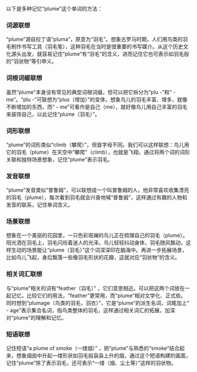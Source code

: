 以下是多种记忆“plume”这个单词的方法：

### 词源联想
“plume”源自拉丁语“pluma”，原意为“羽毛”。想象古罗马时期，人们用鸟类的羽毛制作书写工具（羽毛笔），这种羽毛在当时是很重要的书写媒介。从这个历史文化源头出发，就容易记住“plume”有“羽毛”的含义，进而记住它也可表示如羽毛般的“羽状物”等引申义。

### 词根词缀联想
虽然“plume”本身没有常见的典型词根词缀，但可以把它拆分为“plu -”和“ - me”。“plu -”可联想为“plus（增加）”的变体，想象鸟儿的羽毛丰富、增多，就像不断增加的东西，而“ - me”可看作是自己（me），就好像鸟儿用自己丰富的羽毛来装饰自己，以此记住“plume（羽毛）”。

### 词形联想
“plume”的词形类似“climb（攀爬）”，但首字母不同。我们可以这样联想：鸟儿用它的羽毛（plume）在天空中“攀爬”（climb），也就是飞翔，通过将两个词的词形关联和独特场景想象，记住“plume”表示羽毛。

### 发音联想
“plume”发音类似“普鲁姆”，可以联想成一个叫普鲁姆的人，他非常喜欢收集漂亮的羽毛（plume），每次看到羽毛就会兴奋地喊“普鲁姆”，这样通过有趣的人物和发音的联系，记住单词含义。

### 场景联想
想象在一个美丽的花园里，一只色彩斑斓的鸟儿正在梳理自己的羽毛（plume）。阳光洒在羽毛上，羽毛闪烁着迷人的光泽。鸟儿轻轻抖动身体，羽毛随风飘动，这样生动的场景能让“plume（羽毛）”这个词深深印在脑海中。再进一步拓展场景，比如鸟儿飞起，身后飘落一些像羽毛形状的花瓣，这就对应“羽状物”的含义。

### 相关词汇联想
与“plume”相关的词有“feather（羽毛）” ，它们意思相近。可以把这两个词放在一起记忆，比较它们的用法，“feather”更常用，而“plume”相对文学化、正式些。同时想到“plumage（鸟类的羽毛，羽衣）”，它是“plume”的派生名词，词尾加上“ - age”表示集合名词，指鸟类整体的羽毛，这样通过相关词汇的拓展，加深对“plume”的理解和记忆。

### 短语联想
记住短语“a plume of smoke（一缕烟）” ，把“plume”与熟悉的“smoke”结合起来，想象烟囱中升起一缕形状如羽毛般袅袅上升的烟，通过这个短语构建的画面，记住“plume”除了表示羽毛，还可表示“一缕（烟、尘土等）”这样的羽状物。 